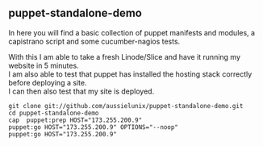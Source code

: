 ## puppet-standalone-demo

In here you will find a basic collection of puppet manifests and modules, a capistrano script and
some cucumber-nagios tests.

With this I am able to take a fresh Linode/Slice and have it running my
website in 5 minutes.  
I am also able to test that puppet has installed the hosting stack
correctly before deploying a site.  
I can then also test that my site is deployed.  


    git clone git://github.com/aussielunix/puppet-standalone-demo.git
    cd puppet-standalone-demo
    cap  puppet:prep HOST="173.255.200.9"
    puppet:go HOST="173.255.200.9" OPTIONS="--noop"
    puppet:go HOST="173.255.200.9"




